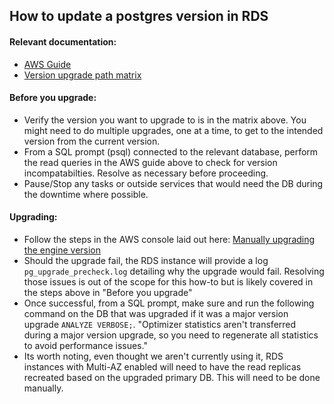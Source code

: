 ## How to update a postgres version in RDS

#### Relevant documentation:
  - [AWS Guide](https://docs.aws.amazon.com/AmazonRDS/latest/UserGuide/USER_UpgradeDBInstance.PostgreSQL.MajorVersion.Process.html)
  - [Version upgrade path matrix](https://docs.aws.amazon.com/AmazonRDS/latest/UserGuide/USER_UpgradeDBInstance.PostgreSQL.MajorVersion.html)

#### Before you upgrade:
  - Verify the version you want to upgrade to is in the matrix above. You might need to do multiple upgrades, one at a time, to get to the intended version from the current version.
  - From a SQL prompt (psql) connected to the relevant database, perform the read queries in the AWS guide above to check for version incompatabilties. Resolve as necessary before proceeding.
  - Pause/Stop any tasks or outside services that would need the DB during the downtime where possible.

#### Upgrading:
  - Follow the steps in the AWS console laid out here: [Manually upgrading the engine version](https://docs.aws.amazon.com/AmazonRDS/latest/UserGuide/USER_UpgradeDBInstance.Upgrading.html#USER_UpgradeDBInstance.Upgrading.Manual)
  - Should the upgrade fail, the RDS instance will provide a log ```pg_upgrade_precheck.log``` detailing why the upgrade would fail. Resolving those issues is out of the scope for this how-to but is likely covered in the steps above in "Before you upgrade"
  - Once successful, from a SQL prompt, make sure and run the following command on the DB that was upgraded if it was a major version upgrade ```ANALYZE VERBOSE;```. "Optimizer statistics aren't transferred during a major version upgrade, so you need to regenerate all statistics to avoid performance issues."
  - Its worth noting, even thought we aren't currently using it, RDS instances with Multi-AZ enabled will need to have the read replicas recreated based on the upgraded primary DB. This will need to be done manually.
